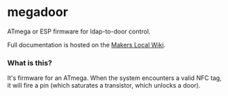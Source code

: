# megadoor
ATmega or ESP firmware for ldap-to-door control.

Full documentation is hosted on the [Makers Local Wiki](https://256.makerslocal.org/wiki/Megadoor).

### What is this?

It's firmware for an ATmega. When the system encounters a valid NFC tag, it will fire a pin (which saturates a transistor, which unlocks a door).
